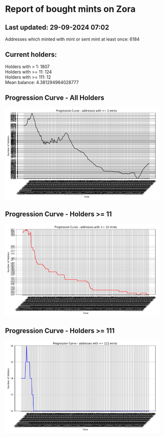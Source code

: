# Report of bought mints on Zora
## Last updated: 29-09-2024 07:02
Addresses which minted with mint or sent mint at least once: 6184

## Current holders:
Holders with > 1: 1807  
Holders with >= 11: 124  
Holders with >= 111: 12  
Mean balance: 4.381294964028777  

## Progression Curve - All Holders
![addresses with >= 1 mint](progression_curve_all.png)
## Progression Curve - Holders >= 11
![addresses with >= 11 mints](progression_curve_gt_11.png)
## Progression Curve - Holders >= 111
![addresses with >= 111 mints](progression_curve_gt_111.png)

